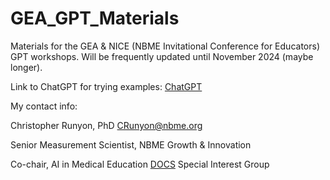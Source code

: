 # GEA_GPT_Materials
Materials for the GEA & NICE (NBME Invitational Conference for Educators) GPT workshops. Will be frequently updated until November 2024 (maybe longer).

Link to ChatGPT for trying examples: [ChatGPT](https://chatgpt.com/)

My contact info:

Christopher Runyon, PhD [CRunyon@nbme.org](mailto:CRunyon@nbme.org)

Senior Measurement Scientist, NBME Growth & Innovation

Co-chair, AI in Medical Education [DOCS](https://www.directorsofclinicalskillscourses.com/) Special Interest Group
